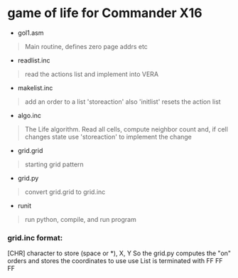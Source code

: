 # game of life for Commander X16 


* gol1.asm

 > Main routine, defines zero page addrs etc

* readlist.inc

 > read the actions list and implement into VERA

* makelist.inc

 > add an order to a list 'storeaction'
 > also 'initlist' resets the action list

* algo.inc

 > The Life algorithm. Read all cells, compute
 > neighbor count and, if cell changes state
 > use 'storeaction' to implement the change
   
* grid.grid

 > starting grid pattern

* grid.py

 > convert grid.grid to grid.inc

* runit

 > run python, compile, and run program

### grid.inc format:

[CHR] character to store (space or *), X, Y
So the grid.py computes the "on" orders and stores the coordinates to use use
List is terminated with FF FF FF

